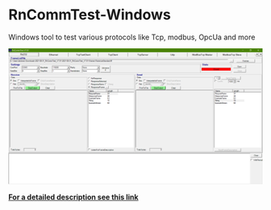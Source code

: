 # RnCommTest-Windows
Windows tool to test various protocols like Tcp, modbus, OpcUa and more

![](https://github.com/br-automation-com/RnCommTest-Windows/blob/main/screenshot.png)

[**For a detailed description see this link**](https://github.com/br-automation-com/RnCommTest-Windows/blob/main/RnCommTest%20Hilfe.pdf)
